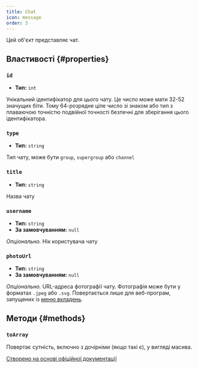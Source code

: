 ```yaml
---
title: Chat
icon: message
order: 3
---
```


Цей об'єкт представляє чат.

## Властивості {#properties}

### `id`

- **Тип:** `int`

Унікальний ідентифікатор для цього чату. Це число може мати 32-52 значущих біти. Тому 64-розрядне ціле число зі знаком або тип з плаваючою точністю подвійної точності безпечні для зберігання цього ідентифікатора.

### `type`

- **Тип:** `string`

Тип чату, може бути `group`, `supergroup` або `channel`

### `title`

- **Тип:** `string`

Назва чату

### `username`

- **Тип:** `string`
- **За замовчуванням:** `null`

*Опціонально.* Нік користувача чату

### `photoUrl`

- **Тип:** `string`
- **За замовчуванням:** `null`

*Опціонально.* URL-адреса фотографії чату. Фотографія може бути у форматах `.jpeg` або `.svg`. Повертається лише для веб-програм, запущених із [меню вкладень](https://core.telegram.org/bots/webapps#adding-bots-to-the-attachment-menu).

## Методи {#methods}

### `toArray`

Повертає сутність, включно з дочірніми (якщо такі є), у вигляді масива.

[Створено на основі офіційної документації](https://core.telegram.org/bots/webapps#webappchat)